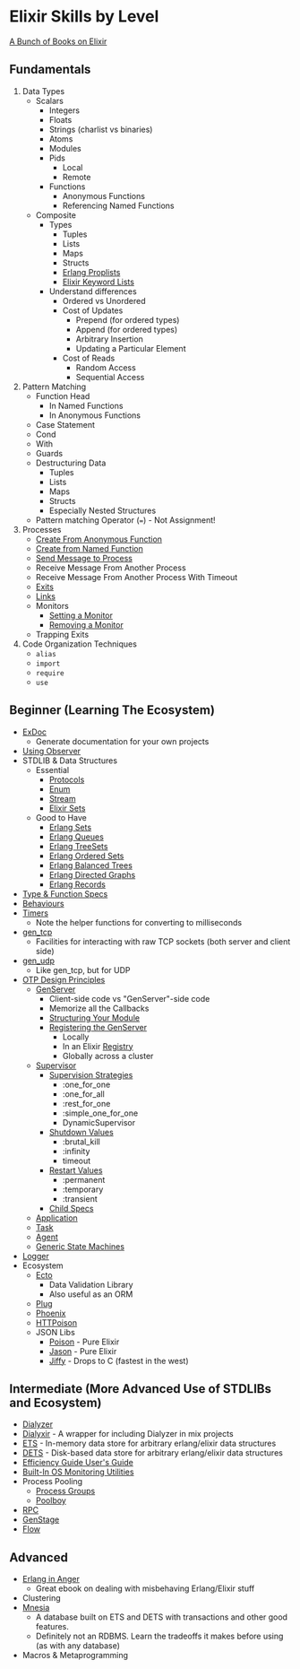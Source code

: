 # Elixir Skills by Level

[A Bunch of Books on Elixir](https://github.com/h4cc/awesome-elixir#books)

## Fundamentals

1. Data Types
	- Scalars
		- Integers
		- Floats
		- Strings (charlist vs binaries)
		- Atoms
		- Modules
		- Pids
			- Local
			- Remote
		- Functions
			- Anonymous Functions
			- Referencing Named Functions
	- Composite
		- Types
			- Tuples
			- Lists
			- Maps
			- Structs
			- [Erlang Proplists](http://erlang.org/doc/man/proplists.html)
			- [Elixir Keyword Lists](https://hexdocs.pm/elixir/Keyword.html)
		- Understand differences
			- Ordered vs Unordered
			- Cost of Updates
				- Prepend (for ordered types)
				- Append (for ordered types)
				- Arbitrary Insertion
				- Updating a Particular Element
			- Cost of Reads
				- Random Access
				- Sequential Access
2. Pattern Matching
	- Function Head
		- In Named Functions
		- In Anonymous Functions
	- Case Statement
	- Cond
	- With
	- Guards
	- Destructuring Data
		- Tuples
		- Lists
		- Maps
		- Structs
		- Especially Nested Structures
	- Pattern matching Operator (`=`) - Not Assignment!
3. Processes
	- [Create From Anonymous Function](https://hexdocs.pm/elixir/Kernel.html#spawn/1)
	- [Create from Named Function](https://hexdocs.pm/elixir/Kernel.html#spawn/3)
	- [Send Message to Process](https://hexdocs.pm/elixir/Kernel.html#send/2)
	- Receive Message From Another Process
	- Receive Message From Another Process With Timeout
	- [Exits](https://hexdocs.pm/elixir/Process.html#exit/2)
	- [Links](https://hexdocs.pm/elixir/Process.html#link/1)
	- Monitors
		- [Setting a Monitor](https://hexdocs.pm/elixir/Process.html#monitor/1)
		- [Removing a Monitor](https://hexdocs.pm/elixir/Process.html#demonitor/2)
	- Trapping Exits
4. Code Organization Techniques
	- `alias`
	- `import`
	- `require`
	- `use`

## Beginner (Learning The Ecosystem)

- [ExDoc](https://github.com/elixir-lang/ex_doc)
	- Generate documentation for your own projects
- [Using Observer](https://www.packtpub.com/mapt/book/application_development/9781784397517/1/ch01lvl1sec15/inspecting-your-system-with-observer)
- STDLIB & Data Structures
	- Essential
		- [Protocols](https://elixir-lang.org/getting-started/protocols.html)
		- [Enum](https://hexdocs.pm/elixir/Enum.html)
		- [Stream](https://hexdocs.pm/elixir/Stream.html)
		- [Elixir Sets](https://hexdocs.pm/elixir/MapSet.html)
	- Good to Have
		- [Erlang Sets](http://erlang.org/doc/man/sets.html)
		- [Erlang Queues](http://erlang.org/doc/man/queue.html)
		- [Erlang TreeSets](http://erlang.org/doc/man/gb_sets.html)
		- [Erlang Ordered Sets](http://erlang.org/doc/man/ordsets.html)
		- [Erlang Balanced Trees](http://erlang.org/doc/man/gb_trees.html)
		- [Erlang Directed Graphs](http://erlang.org/doc/man/digraph.html)
		- [Erlang Records](https://hexdocs.pm/elixir/Record.html)
- [Type & Function Specs](https://elixir-lang.org/getting-started/typespecs-and-behaviours.html#types-and-specs)
- [Behaviours](https://elixir-lang.org/getting-started/typespecs-and-behaviours.html#behaviours)
- [Timers](http://erlang.org/doc/man/timer.html)
	- Note the helper functions for converting to milliseconds
- [gen_tcp](http://erlang.org/doc/man/gen_tcp.html)
	- Facilities for interacting with raw TCP sockets (both server and client side)
- [gen_udp](http://erlang.org/doc/man/gen_udp.html)
	- Like gen_tcp, but for UDP
- [OTP Design Principles](http://erlang.org/doc/design_principles/des_princ.html)
	- [GenServer](https://hexdocs.pm/elixir/GenServer.html)
		- Client-side code vs "GenServer"-side code
		- Memorize all the Callbacks
		- [Structuring Your Module](https://medium.com/@CJPoll/opinion-genserver-best-practices-for-elixir-f53d3b060dbf)
		- [Registering the GenServer](https://hexdocs.pm/elixir/GenServer.html#module-name-registration)
			- Locally
			- In an Elixir [Registry](https://hexdocs.pm/elixir/Registry.html#content)
			- Globally across a cluster
	- [Supervisor](https://hexdocs.pm/elixir/Supervisor.html#content)
		- [Supervision Strategies](https://hexdocs.pm/elixir/Supervisor.html#module-strategies)
			- :one_for_one
			- :one_for_all
			- :rest_for_one
			- :simple_one_for_one
			- DynamicSupervisor
		- [Shutdown Values](https://hexdocs.pm/elixir/Supervisor.html#module-shutdown-values-shutdown)
			- :brutal_kill
			- :infinity
			- timeout
		- [Restart Values](https://hexdocs.pm/elixir/Supervisor.html#module-restart-values-restart)
			- :permanent
			- :temporary
			- :transient
		- [Child Specs](https://hexdocs.pm/elixir/Supervisor.html#module-child-specification)
	- [Application](https://hexdocs.pm/elixir/Application.html#content)
	- [Task](https://hexdocs.pm/elixir/Task.html#content)
	- [Agent](https://hexdocs.pm/elixir/Agent.html#content)
	- [Generic State Machines](http://erlang.org/doc/design_principles/statem.html)
- [Logger](https://hexdocs.pm/logger/Logger.html)
- Ecosystem
	- [Ecto](https://hexdocs.pm/ecto/Ecto.html)
		- Data Validation Library
		- Also useful as an ORM
	- [Plug](https://github.com/elixir-plug/plug)
	- [Phoenix](https://hexdocs.pm/phoenix/overview.html)
	- [HTTPoison](https://github.com/edgurgel/httpoison)
	- JSON Libs
		- [Poison](https://github.com/devinus/poison) - Pure Elixir
		- [Jason](https://github.com/michalmuskala/jason) - Pure Elixir
		- [Jiffy](https://github.com/davisp/jiffy) - Drops to C (fastest in the west)

## Intermediate (More Advanced Use of STDLIBs and Ecosystem)

- [Dialyzer](http://erlang.org/doc/apps/dialyzer/dialyzer_chapter.html)
- [Dialyxir](https://github.com/jeremyjh/dialyxir) - A wrapper for including Dialyzer in mix projects
- [ETS](http://erlang.org/doc/man/ets.html) - In-memory data store for arbitrary erlang/elixir data structures
- [DETS](http://erlang.org/doc/man/dets.html) - Disk-based data store for arbitrary erlang/elixir data structures
- [Efficiency Guide User's Guide](http://erlang.org/doc/efficiency_guide/users_guide.html)
- [Built-In OS Monitoring Utilities](http://erlang.org/doc/search/)
- Process Pooling
	- [Process Groups](http://erlang.org/doc/man/pg2.html)
	- [Poolboy](https://github.com/devinus/poolboy)
- [RPC](http://erlang.org/doc/man/rpc.html)
- [GenStage](https://hexdocs.pm/gen_stage/GenStage.html)
- [Flow](https://hexdocs.pm/flow/Flow.html)

## Advanced

- [Erlang in Anger](http://www.erlang-in-anger.com/)
	- Great ebook on dealing with misbehaving Erlang/Elixir stuff
- Clustering
- [Mnesia](http://erlang.org/doc/man/mnesia.html)
	- A database built on ETS and DETS with transactions and other good features.
	- Definitely not an RDBMS. Learn the tradeoffs it makes before using (as with
		any database)
- Macros & Metaprogramming
